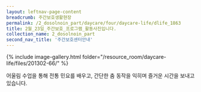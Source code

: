 ```yaml
--- 
layout: leftnav-page-content 
breadcrumb: 주간보호생활현장 
permalink: /2_dosolnoin_part/daycare/four/daycare-life/dlife_1863
title: 2월_23일_주간보호_프로그램_활동사진입니다.
collection_name: 2_dosolnoin_part
second_nav_title: '주간보호센터안내' 
---
```

{% include image-gallery.html folder="/resource_room/daycare-life/files/201302-66/" %}

어울림 수업을 통해 전통 민요를 배우고,
간단한 춤 동작을 익히며 즐거운 시간을 보내고 있습니다.